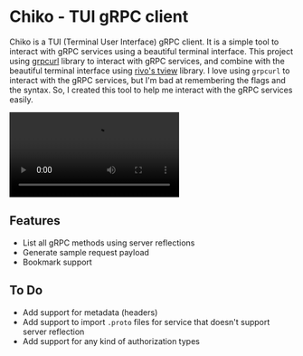 # Chiko - TUI gRPC client

Chiko is a TUI (Terminal User Interface) gRPC client. It is a simple tool to interact with gRPC services using a beautiful terminal interface. This project using [grpcurl](https://github.com/fullstorydev/grpcurl) library to interact with gRPC services, and combine with the beautiful terminal interface using [rivo's tview](https://github.com/rivo/tview) library. I love using `grpcurl` to interact with the gRPC services, but I'm bad at remembering the flags and the syntax. So, I created this tool to help me interact with the gRPC services easily.

![](./assets/chiko.mov)

## Features
- List all gRPC methods using server reflections
- Generate sample request payload 
- Bookmark support

## To Do
- Add support for metadata (headers)
- Add support to import `.proto` files for service that doesn't support server reflection
- Add support for any kind of authorization types